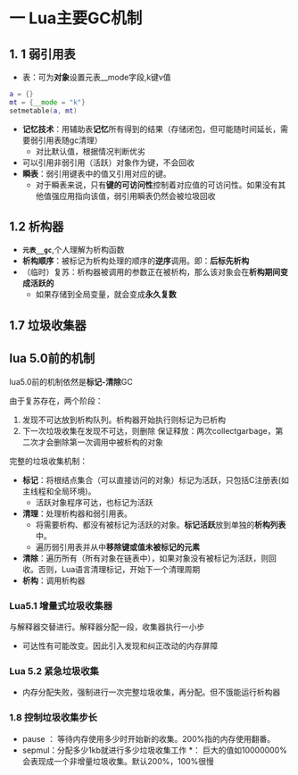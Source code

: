 # 一 Lua主要GC机制


## 1. 1 弱引用表
* 表：可为**对象**设置元表__mode字段,k键v值
```lua
a = {}
mt = {__mode = "k"}
setmetable(a, mt)

```
* **记忆技术**：用辅助表**记忆**所有得到的结果（存储闭包，但可能随时间延长，需要弱引用表随gc清理）
	* 对比默认值，根据情况判断优劣
* 可以引用非弱引用（活跃）对象作为键，不会回收
* **瞬表**：弱引用键表中的值又引用对应的键。
	* 对于瞬表来说，只有**键的可访问性**控制着对应值的可访问性。如果没有其他值强应用指向该值，弱引用瞬表仍然会被垃圾回收
## 1.2 析构器
* **`元表__gc`**,个人理解为析构函数
* **析构顺序**：被标记为析构处理的顺序的**逆序**调用。即：**后标先析构**
* （临时）复苏：析构器被调用的参数正在被析构，那么该对象会在**析构期间变成活跃的**
	* 如果存储到全局变量，就会变成**永久复数**
## 1.7 垃圾收集器

## lua 5.0前的机制
lua5.0前的机制依然是**标记-清除**GC

由于复苏存在，两个阶段：
1. 发现不可达放到析构队列。析构器开始执行则标记为已析构
2. 下一次垃圾收集在发现不可达，则删除
保证释放：两次collectgarbage，第二次才会删除第一次调用中被析构的对象

完整的垃圾收集机制：
* **标记**：将根结点集合（可以直接访问的对象）标记为活跃，只包括C注册表(如主线程和全局环境)。
	* 活跃对象程序可达，也标记为活跃
* **清理**：处理析构器和弱引用表。
	* 将需要析构、都没有被标记为活跃的对象。**标记活跃**放到单独的**析构列表**中。
	* 遍历弱引用表并从中**移除键或值未被标记的元素**
* **清除**：遍历所有（所有对象在链表中），如果对象没有被标记为活跃，则回收。否则，Lua语言清理标记，开始下一个清理周期
* **析构**：调用析构器

### Lua5.1 增量式垃圾收集器
与解释器交替进行。解释器分配一段，收集器执行一小步
* 可达性有可能改变。因此引入发现和纠正改动的内存屏障

### Lua 5.2 紧急垃圾收集
* 内存分配失败，强制进行一次完整垃圾收集，再分配。但不饿能运行析构器

### 1.8 控制垃圾收集步长
* pause ： 等待内存使用多少时开始新的收集。200%指的内存使用翻番。
*  sepmul：分配多少1kb就进行多少垃圾收集工作
	*： 巨大的值如10000000%会表现成一个非增量垃圾收集。默认200%，100%很慢
